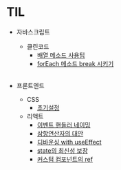 # TIL

- 자바스크립트

  - 클린코드
    - [배열 메소드 사용팁](https://github.com/CSH111/TIL/blob/master/JavaScript/clean-code/array-method.md)
    - [forEach 메소드 break 시키기](https://github.com/CSH111/TIL/blob/master/JavaScript/clean-code/break-forEach.md)  
      <br>

- 프론트엔드
  - CSS
    - [초기설정](https://github.com/CSH111/TIL/blob/master/Front-End/css/reset.md)
  - 리액트
    - [이벤트 핸들러 네이밍](https://github.com/CSH111/TIL/blob/master/Front-End/React/naming-event-handler.md)
    - [삼항연산자의 대안](https://github.com/CSH111/TIL/blob/master/Front-End/React/ternary-operator.md)
    - [디바운싱 with useEffect](https://github.com/CSH111/TIL/blob/master/Front-End/React/useEffect-debouncing.md)
    - [state의 최신성 보장](https://github.com/CSH111/TIL/blob/master/Front-End/React/guarantee-latest.md)
    - [커스텀 컴포넌트의 ref](https://github.com/CSH111/TIL/blob/master/Front-End/React/forwardRef.md)
